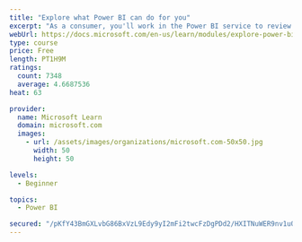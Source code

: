 ```yaml
---
title: "Explore what Power BI can do for you"
excerpt: "As a consumer, you'll work in the Power BI service to review and interact with content that has been shared with you. This module provides the foundational information that you need to work effectively in the Power BI service."
webUrl: https://docs.microsoft.com/en-us/learn/modules/explore-power-bi-service/
type: course
price: Free
length: PT1H9M
ratings:
  count: 7348
  average: 4.6687536
heat: 63

provider:
  name: Microsoft Learn
  domain: microsoft.com
  images:
    - url: /assets/images/organizations/microsoft.com-50x50.jpg
      width: 50
      height: 50

levels:
  - Beginner

topics:
  - Power BI

secured: "/pKfY43BmGXLvbG86BxVzL9Edy9yI2mFi2twcFzDgPDd2/HXITNuWER9nv1uOj2xpBuIzwQFkn9B8N2gwUbQ1hcyGtB/m1LVH2vboYaTCxLLa6aJ2euYP8sQrmogRws4YGM3Pdm0fJInC9GO5jrQ6ISnfhVVJyUYHRyelkN4MduwA5jRl0DCG2lGNpI5PYCqTHJDVY/0fNqCLIa7ljM0/GQEnUVtOqICr6uMf/f82TRl2Hz/fLEnGzTSeDbfx4Rp9GzHKxTyUTC/pdZfAxH9bwtjs+dCo7cjNQRn6aOMoraKCupGnIE94hM63TARq07YC0RlT2NNn0MBNMMDdHq+wUpInAMeBrp5QvH8QojsLqIlYy+GxTrNo0JeMbGGIZVVMFMwzXWgaRrLr/5U55njboMDBqXJttEVpo799pEXjMY=;OPTT9+ZhgTk6z3J2prGzPw=="
---
```


